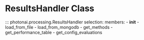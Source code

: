 # ResultsHandler Class
::: photonai.processing.ResultsHandler
    selection:
      members:
        - __init__
        - load_from_file
        - load_from_mongodb
        - get_methods
        - get_performance_table
        - get_config_evaluations
